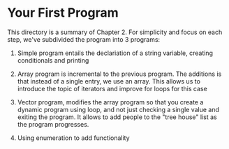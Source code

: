 # Your First Program

This directory is a summary of Chapter 2. For simplicity and focus on each step, we've subdivided the program into 3 programs:

1. Simple program entails the declariation of a string variable, creating conditionals and printing

2. Array program is incremental to the previous program. The additions is that instead of a single entry, we use an array. This allows us to introduce the topic of iterators and improve for loops for this case

3. Vector program, modifies the array program so that you create a dynamic program using loop, and not just checking a single value and exiting the program. It allows to add people to the "tree house" list as the program progresses.

4. Using enumeration to add functionality